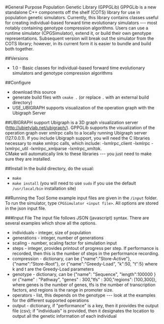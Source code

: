 #General Purpose Population Genetic Library (GPPGLib)
GPPGLib is a new standalone C++ components off the shelf (COTS) library for use in population genetic simulators.
Currently, this library contains classes useful for creating individual-based forward time evolutionary simulators --- most notably containing genotype compression algorithms.
Users can use a runtime simulator (CPGSimulator), extend it, or build their own genotype representations.
Subsequent version will break out the simulator from the COTS library; however, in its current form it is easier to bundle and build both together. 

##Versions
* 1.0 - Basic classes for individual-based forward time evolutionary simulators and genotype compression algorithms

##Configure
* download this source
* generate build files with `cmake .` (or replace `.` with an external build directory)
* USE_UBIGRAPH supports visualization of the operation graph with the Ubigraph Server

##UBIGRAPH support
Ubigraph is a 3D graph visualization server (http://ubietylab.net/ubigraph/).
GPPGLib supports the visualization of the operation graph over xmlrpc calls to a locally running Ubigraph server (127.0.0.1).
If you include Ubigraph support, you will need the C libraries necessary to make xmlrpc calls, which include: -lxmlrpc_client -lxmlrpc -lxmlrpc_util 
-lxmlrpc_xmlparse -lxmlrpc_xmltok.  
CMake will automatically link to these libraries --- you just need to make sure they are installed.

##Install
In the build directory, do the usual:
* `make`
* `make install` (you will need to use `sudo` if you use the default `/usr/local/bin` installation site)

##Running the Tool
Some example input files are given in the `/input` folder.
To run the simulator, type `CPGSimulator <input file>`.  All options are stored in the json input file.

###Input File
The input file follows JSON (javascript) syntax.  There are several examples which show all the options.

* individuals - integer, size of population
* generations - integer, number of generations
* scaling - number, scaling factor for simulation input
* steps - integer, provides printout of progress per step.  If performance is recorded, then this is the number of steps in the performance recording.
* compression - dictionary, can be {"name":"Store-Active"}, {"name":"Store-Root"}, or {"name":"Greedy-Load", "k":50, "t":5} where k and t are the Greedy-Load parameters
* genotype - dictionary, can be {"name": "Sequence", "length":100000 } or {"name" : "Pathway",	"genes" : 300,"tfs" : 300,"regions": [100,300]}, where genes is the number of genes, tfs is the number of transcription factors, and regions is the range in promoter size.
* operators - list, this depends on the genotype --- look at the examples for the different supported operations
* output - dictionary, if "performance" is a key, then it provides the output file (csv); if "individuals" is provided, then it designates the location to output all the genetic information of each individual